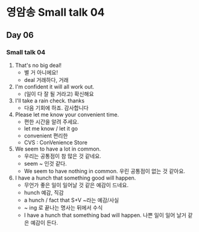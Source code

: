 # 영암송 Small talk 04
## Day 06

### Small talk 04

1. That's no big deal!
	- 별 거 아니에요!
	- deal 거래하다, 거래
2. I'm confident it will all work out.
	- (일이 다 잘 될 거라고) 확신해요
3. I'll take a rain check. thanks
	- 다음 기회에 하죠. 감사합니다
4. Please let me know your convenient time.
	- 편한 시간을 알려 주세요.
	- let me know / let it go
	- convenient 편리한
	- CVS : ConVenience Store
5. We seem to have a lot in common.
	- 우리는 공통점이 참 많은 것 같네요.
	- seem ~ 인것 같다.
	- We seem to have nothing in common. 우린 공통점이 없는 것 같아요.
6. I have a hunch that something good will happen.
	- 무언가 좋은 일이 일어날 것 같은 예감이 드네요.
	- hunch 예감, 직감
	- a hunch / fact that S+V ~라는 예감/사실
	- ~ ing 로 끝나는 명사는 뒤에서 수식
	- I have a hunch that something bad will happen. 나쁜 일이 일어 날거 같은 예감이 든다.
